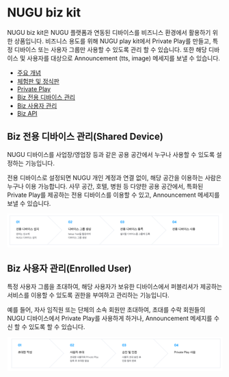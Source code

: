 # NUGU biz kit

NUGU biz kit은 NUGU 플랫폼과 연동된 디바이스를 비즈니스 환경에서 활용하기 위한 상품입니다. 비즈니스 용도를 위해 NUGU play kit에서 Private Play를 만들고, 특정 디바이스 또는 사용자 그룹만 사용할 수 있도록 관리 할 수 있습니다. 또한 해당 디바이스 및 사용자를 대상으로 Announcement \(tts, image\) 메세지를 보낼 수 있습니다.

* [주요 개념](nugu-biz-concept.md)
* [체험판 및 정식판](describebiz.md)
* [Private Play](private-play.md)
* [Biz 전용 디바이스 관리](manage-shared-device.md)
* [Biz 사용자 관리](manage-enrolled-user/)
* [Biz API](biz-api/)

## Biz 전용 디바이스 관리\(Shared Device\)

NUGU 디바이스를 사업장/영업장 등과 같은 공용 공간에서 누구나 사용할 수 있도록 설정하는 기능입니다.

전용 디바이스로 설정되면 NUGU 개인 계정과 연결 없이, 해당 공간을 이용하는 사람은 누구나 이용 가능합니다. 사무 공간, 호텔, 병원 등 다양한 공용 공간에서, 특화된 Private Play를 제공하는 전용 디바이스를 이용할 수 있고, Announcement 메세지를 보낼 수 있습니다.

![](../.gitbook/assets/work-with-nugu-biz-01.png)

## Biz 사용자 관리\(Enrolled User\)

특정 사용자 그룹을 초대하여,  해당 사용자가 보유한 디바이스에서 퍼블리셔가 제공하는 서비스를 이용할 수 있도록 권한을 부여하고 관리하는 기능입니다.

예를 들어, 자사 임직원 또는 단체의 소속 회원만 초대하여, 초대를 수락 회원들의 NUGU 디바이스에서 Private Play를 사용하게 하거나, Announcement 메세지를 수신 할 수 있도록 할 수 있습니다.

![](../.gitbook/assets/work-with-nugu-biz-02.png)



